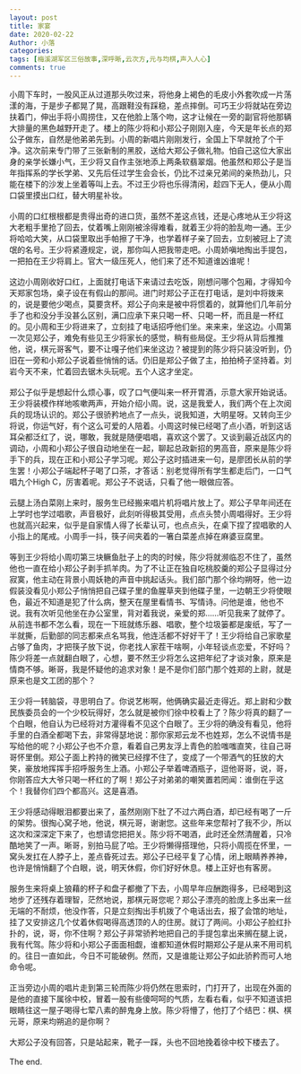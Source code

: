 ```yaml
---
layout: post
title: 家宴
date: 2020-02-22
Author: 小落
categories: 
tags: [梅溪湖军区三俗故事,深呼晰,云次方,元与均棋,声入人心]
comments: true
--- 
```


小周下车时，一股风正从过道那头吹过来，将他身上褐色的毛皮小外套吹成一片荡漾的海，于是步子都晃了晃，高跟鞋没有踩稳，差点摔倒。可巧王少将就站在旁边扶着门，伸出手将小周捞住，又在他脸上落个吻，这才让候在一旁的副官将他那辆大排量的黑色越野开走了。楼上的陈少将和小郑公子刚刚入座，今天是年长点的郑公子做东，自然是他弟弟先到。小周的新唱片刚刚发行，全国上下早就抢了个干净。这次前来专门带了三张新制的黑胶，送给大郑公子做礼物。怕自己这位大家出身的亲学长嫌小气，王少将又自作主张地添上两条软翡翠烟。他虽然和郑公子是当年指挥系的学长学弟、又先后任过学生会会长，仍比不过亲兄弟间的亲热劲儿，只能在楼下的沙发上坐着等叫上去。不过王少将也乐得清闲，趁四下无人，便从小周口袋里摸出口红，替大明星补妆。<br><br>
小周的口红根根都是贵得出奇的进口货，虽然不差这点钱，还是心疼地从王少将这大老粗手里抢了回去，仗着嘴上刚刚被涂得难看，就着王少将的脸乱吻一通。王少将哈哈大笑，从口袋里取出手帕擦了干净，也学着样子亲了回去，立刻被冠上了流氓的名号。王少将紧遵规定，说，那你叫人把我带走吧。小周娇嗔地掏出手提包，一把拍在王少将肩上。官大一级压死人，他们来了还不知道谁凶谁呢！<br><br>
这边小周刚收好口红，上面就打电话下来请过去吃饭，刚想问哪个包厢，才得知今天郑家包场，桌子设在有假山的那间。进门时郑公子正在打电话，是刘中将拨来的，说是要他少喝点，莫要贪杯。郑公子向来是被中将惯着的，就算他们几年前分手了也和没分手没甚么区别，满口应承下来只喝一杯、只喝一杯，而且是一杯红的。见小周和王少将进来了，立刻挂了电话招呼他们坐。来来来，坐这边。小周第一次见郑公子，难免有些见王少将家长的感觉，稍有些局促。王少将从背后推推他，说，棋元哥客气，要不让嘎子他们来坐这边？被提到的陈少将只装没听到，仍旧在一旁和小郑公子说着些悄悄的话。仍旧是郑公子做了主，拍拍椅子坚持着。刘岩今天不来，忙着回去锯木头玩呢。五个人这才坐定。<br><br>
郑公子似乎是想起什么烦心事，叹了口气便叫来一杯开胃酒，示意大家开始说话。王少将装模作样地咳嗽两声，开始介绍小周。说，这是我爱人，我们两个在上次阅兵的现场认识的。郑公子很骄矜地点了一点头，说我知道，大明星呀。又转向王少将说，你运气好，有个这么可爱的人陪着。小周这时候已经喝了点小酒，听到这话耳朵都泛红了，说，哪敢，我就是随便唱唱，喜欢这个罢了。又谈到最近战区内的调动，小周和小郑公子很自动地坐在一起，聊起总政新招的男高音，原来是陈少将手下的兵，现在正和小郑公子学习呢。郑公子这时插进来一句，是廖团长从前的学生罢！小郑公子端起杯子喝了口茶，才答话：别老觉得所有学生都走后门，一口气唱九个High C，厉害着呢。郑公子不说话，只看了他一眼做应答。<br><br>
云腿上汤白菜刚上来时，服务生已经搬来唱片机将唱片放上了。郑公子早年间还在上学时也学过唱歌，声音极好，此刻听得极其受用，点点头赞小周唱得好。王少将也就高兴起来，似乎是自家情人得了长辈认可，也点点头，在桌下捏了捏唱歌的人小指上的尾戒。小周手一抖，筷子间夹着的一箸白菜差点掉在麻婆豆腐里。<br><br>
等到王少将给小周叨第三块鳜鱼肚子上的肉的时候，陈少将就濒临忍不住了，虽然他也一直在给小郑公子剥手抓羊肉。为了不让正在独自吃桃胶羹的郑公子显得过分寂寞，他主动在背景小周妖艳的声音中挑起话头。我们部门那个徐均朔呀，他一边假装没看见小郑公子悄悄把自己碟子里的鱼腥草夹到他碟子里，一边朝王少将使眼色，最近不知道是犯了什么病，整天在屋里看情书、写情诗。问他是谁，他也不说。我有次听见他坐在办公室里，背对着我说，亲爱的郑……听见我来了就停了。从前连书都不怎么看，现在一下班就练乐器、唱歌，整个垃圾篓都是废纸，写了一半就撕，后勤部的同志都来点名骂我，他连活都不好好干了！王少将给自己家歌星占够了鱼肉，才把筷子放下说，你老找人家茬干啥啊，小年轻谈点恋爱，不好吗？陈少将差一点就翻白眼了，心想，要不然王少将怎么这把年纪了才谈对象，原来是情商不够。晰哥，我是怀疑他的追求对象！是不是你们部门那个姓郑的上尉，就是原来也是文工团的那个？<br><br>
王少将一转脑袋，寻思明白了。你说艺彬啊，他俩确实最近走得近。郑上尉和少数民族委员会的一个少校玩得好，怎么就是被你们徐中校看上了？陈少将真的翻了一个白眼，他自认为已经将对方灌得看不见这个白眼了。王少将的确没有看见，他将手里的白酒全都喝下去，非常得瑟地说：那你家郑云龙不也姓郑，怎么不说情书是写给他的呢？小郑公子也不介意，看着自己男友浮上青色的脸嗤嗤直笑，往自己哥哥怀里倒。郑公子面上矜持的微笑已经撑不住了，变成了一个带酒气的狂放的大笑，豪放地挥挥手招呼服务生上酒。小郑公子举着啤酒瓶子，逗他哥哥，说，哥，你刚答应大大爷只喝一杯红的了啊！郑公子对弟弟的嘲笑置若罔闻：谁倒在乎这个！我替你们四个都高兴。这是喜酒。<br><br>
王少将感动得眼泪都要出来了，虽然刚刚下肚了不过六两白酒，却已经有喝了一斤的架势。很掏心窝子地，他说，棋元哥，谢谢您。这些年来您帮衬了我不少，所以这次和深深定下来了，也想请您把把关。陈少将不喝酒，此时还全然清醒着，只冷酷地笑了一声。晰哥，别拍马屁了哈。王少将懒得搭理他，只将小周揽在怀里，一窝头发扛在人脖子上，差点昏死过去。郑公子已经平复了心情，闭上眼睛养养神，也许是悄悄翻了个白眼，说，明天休假，你们好好休息。楼上正好也有客房。<br><br>
服务生来将桌上狼藉的杯子和盘子都撤了下去，小周早年应酬跑得多，已经喝到这地步了还残存着理智，茫然地说，那棋元哥您呢？郑公子漂亮的脸庞上多出来一丝无端的不耐烦，他没作答，只是立刻掏出手机拨了个电话出去，报了会馆的地址，挂了又安排这几个仗着休假喝得高透顶的人的住房。就订了两间。小郑公子脸红扑扑的，说，哥，你不住啊？郑公子非常骄矜地把自己的手提包拿出来搁在腿上说，我有代驾。陈少将和小郑公子面面相觑，谁都知道休假时期郑公子是从来不用司机的。往日一直如此，今日不可能破例。然而，又是谁能让郑公子如此骄矜而可人地命令呢。<br><br>
正当旁边小周的唱片走到第三轮而陈少将仍然在思索时，门打开了，出现在外面的是他的直接下属徐中校，冒着一股有些傻呵呵的气质，左看右看，似乎不知道该把眼睛往这一屋子喝得七荤八素的醉鬼身上放。陈少将懵了，他打了个结巴：棋、棋元哥，原来均朔追的是你啊？<br><br>
大郑公子没有回答，只是站起来，靴子一踩，头也不回地挽着徐中校下楼去了。<br><br>
The end.<br>
